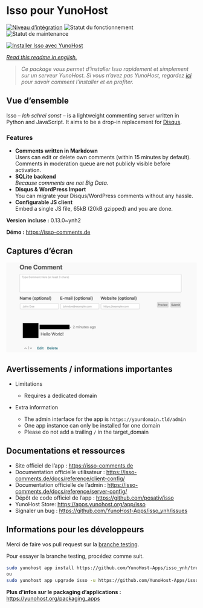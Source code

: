 <!--
N.B.: This README was automatically generated by https://github.com/YunoHost/apps/tree/master/tools/README-generator
It shall NOT be edited by hand.
-->

# Isso pour YunoHost

[![Niveau d’intégration](https://dash.yunohost.org/integration/isso.svg)](https://dash.yunohost.org/appci/app/isso) ![Statut du fonctionnement](https://ci-apps.yunohost.org/ci/badges/isso.status.svg) ![Statut de maintenance](https://ci-apps.yunohost.org/ci/badges/isso.maintain.svg)

[![Installer Isso avec YunoHost](https://install-app.yunohost.org/install-with-yunohost.svg)](https://install-app.yunohost.org/?app=isso)

*[Read this readme in english.](./README.md)*

> *Ce package vous permet d’installer Isso rapidement et simplement sur un serveur YunoHost.
Si vous n’avez pas YunoHost, regardez [ici](https://yunohost.org/#/install) pour savoir comment l’installer et en profiter.*

## Vue d’ensemble

Isso – *Ich schrei sonst* – is a lightweight commenting server written in
Python and JavaScript. It aims to be a drop-in replacement for
[Disqus](http://disqus.com).

### Features

- **Comments written in Markdown**  
  Users can edit or delete own comments (within 15 minutes by default).
  Comments in moderation queue are not publicly visible before activation.
- **SQLite backend**  
  *Because comments are not Big Data.*
- **Disqus & WordPress Import**  
  You can migrate your Disqus/WordPress comments without any hassle.
- **Configurable JS client**  
  Embed a single JS file, 65kB (20kB gzipped) and you are done.

**Version incluse :** 0.13.0~ynh2

**Démo :** https://isso-comments.de

## Captures d’écran

![Capture d’écran de Isso](./doc/screenshots/example.jpg)

## Avertissements / informations importantes

* Limitations
    * Requires a dedicated domain

* Extra information
    * The admin interface for the app is `https://yourdomain.tld/admin`
    * One app instance can only be installed for one domain
    * Please do not add a trailing `/` in the target_domain

## Documentations et ressources

* Site officiel de l’app : <https://isso-comments.de>
* Documentation officielle utilisateur : <https://isso-comments.de/docs/reference/client-config/>
* Documentation officielle de l’admin : <https://isso-comments.de/docs/reference/server-config/>
* Dépôt de code officiel de l’app : <https://github.com/posativ/isso>
* YunoHost Store: <https://apps.yunohost.org/app/isso>
* Signaler un bug : <https://github.com/YunoHost-Apps/isso_ynh/issues>

## Informations pour les développeurs

Merci de faire vos pull request sur la [branche testing](https://github.com/YunoHost-Apps/isso_ynh/tree/testing).

Pour essayer la branche testing, procédez comme suit.

``` bash
sudo yunohost app install https://github.com/YunoHost-Apps/isso_ynh/tree/testing --debug
ou
sudo yunohost app upgrade isso -u https://github.com/YunoHost-Apps/isso_ynh/tree/testing --debug
```

**Plus d’infos sur le packaging d’applications :** <https://yunohost.org/packaging_apps>
